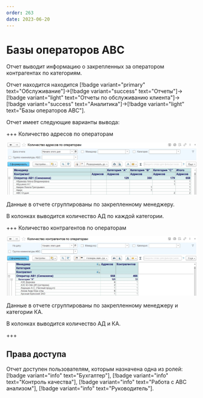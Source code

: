 ```yaml
---
order: 263
date: 2023-06-20
---
```

# Базы операторов АВС

Отчет выводит информацию о закрепленных за оператором контрагентах по категориям.

Отчет находится находится [!badge variant="primary" text="Обслуживание"]->[!badge variant="success" text="Отчеты"]->[!badge variant="light" text="Отчеты по обслуживанию клиента"]->[!badge variant="success" text="Аналитика"]->[!badge variant="light" text="Базы операторов АВС"].

Отчет имеет следующие варианты вывода:

+++ Количество адресов по операторам

![](/images/Отчет_количество_адресов_по_операторам.jpg)

Данные в отчете сгруппированы по закрепленному менеджеру.

В колонках выводится количество АД по каждой категории.

+++ Количество контрагентов по операторам

![](/images/Отчет_количество_контрагентов_по_операторам.jpg)

Данные в отчете сгруппированы по закрепленному менеджеру и категории КА.

В колонках выводится количество АД и КА.

+++

## Права доступа

Отчет доступен пользователям, которым назначена одна из ролей: [!badge variant="info" text="Бухгалтер"], [!badge variant="info" text="Контроль качества"], [!badge variant="info" text="Работа с АВС анализом"], [!badge variant="info" text="Руководитель"].

